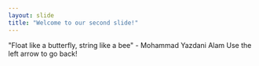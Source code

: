 ```yaml
---
layout: slide
title: "Welcome to our second slide!"
---
```

"Float like a butterfly, string like a bee" - Mohammad Yazdani Alam
Use the left arrow to go back!
